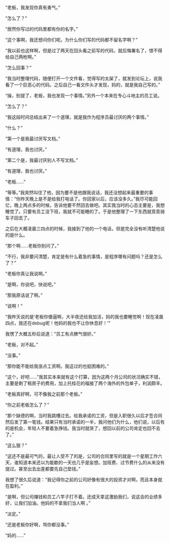 “老板，我发现你真有勇气。”

“怎么了？”

“居然你写过的代码里都有你的名字。”

“这个事啊，我还想问你们呢。为什么你们写的代码都不留名字啊？”

“我以前也这样啊，但是过了两天在回头看之前写的代码，就后悔署名了，恨不得给自己两枪啊。”

“怎么回事？”

“我当时整理代码，随便打开一个文件看，觉得写的太屎了，就发到论坛上，说我看了一个巨恶心的代码。之后自己一看文件头才发现，妈的，就是我自己写的。”

“操，别提了，老板，我也发现一个事情。”另外一个本来在专心斗地主的员工说。

“怎么了？”

“我这段时间总结出来了一个道理，就是我作为程序员最讨厌的两个事情。”

“什么？”

“第一个是我最讨厌写文档。”

“有道理，我也讨厌。”

“第二个是，我最讨厌别人不写文档。”

“有道理，我也讨厌。”

“老板……”

“等等。”我突然叫住了他，因为要不是他跟我说话，我还没想起来最重要的事情：“你昨天晚上是不是给我打电话了。你回家以后，应该没多久。”我尽可能回忆，晚上两点多的时候，告诉他要不然回去做吧。其实我当时的心态主要是，我想睡觉了。只要有员工没下班，我就不可能睡的了。于是他整理了一下东西就乖乖骑车子回去了。

之后在大概凌晨三四点的时候，我接到了他的一个电话，但是完全没有听清楚他说的是什么。

“那个啊……老板你别问了。”

“不行，我非要问清楚，肯定是有什么着急的事情，是程序哪有问题吗？还是怎么了？”

“老板你真让我说啊。”

“是啊，你说吧，快说吧。”

“那我原话说了啊。”

“说啊！”

“我昨天说的是‘老板你傻逼啊，大半夜还给我加活，妈的我也要睡觉啊！现在凌晨四点，我还在debug呢！他妈的我也不让你休息好！’”

我愣了大概五秒后说道：“员工有点脾气很好。”

“老板，对不起。”

“没事。”

“那你能不能给我涨点工资啊。我这过的也挺困难的。”

“这个，好吧……”我其实本来就有这个打算，因为这两个月公司的状况确实不错，主要是剩了租房子的费用，加上托桂花的福接了两个海外的外包单子，利润颇丰。

“老板真好啊，可不像我之前那个老板。”

“你之前老板怎么了？”

“那个缺德的啊，当时我跳槽过去。给我承诺的工资，但是入职很久以后才签合同然后发了第一笔钱。结果只有当时承诺的一半，我问他们为什么，他们说，以后有的是机会，年轻人不要着急挣钱。我当时就哭了，想回以前的公司肯定也回不去了。”

“这么狠？”

“这还不是最可气的，最让人受不了的是，公司的合同里写的就是一个星期工作六天，谁知道本来还以为能歇的一天也几乎是妄想。加班费、过节费什么的从来没有提过。甚至出去出差都要先自己垫钱。”

我想了很久后说道：“我记得你之前的公司好像有很大的投资才对啊，而且本身就在盈利。”

“是啊，但公司赚钱和员工八竿子打不着。还成天拿这激励我们，说这会的业绩多好，让我们加油。他妈的不拿我们当人啊 。”

“淡定。”

“还是老板你好啊，骂你都没事。”

“妈的……”